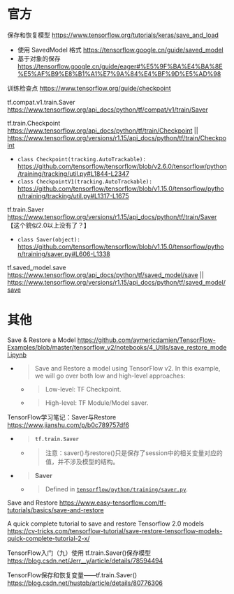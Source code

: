 
# 官方

保存和恢复模型 https://www.tensorflow.org/tutorials/keras/save_and_load
- 使用 SavedModel 格式 https://tensorflow.google.cn/guide/saved_model
- 基于对象的保存 https://tensorflow.google.cn/guide/eager#%E5%9F%BA%E4%BA%8E%E5%AF%B9%E8%B1%A1%E7%9A%84%E4%BF%9D%E5%AD%98

训练检查点 https://www.tensorflow.org/guide/checkpoint

tf.compat.v1.train.Saver https://www.tensorflow.org/api_docs/python/tf/compat/v1/train/Saver

tf.train.Checkpoint https://www.tensorflow.org/api_docs/python/tf/train/Checkpoint || https://www.tensorflow.org/versions/r1.15/api_docs/python/tf/train/Checkpoint
- `class Checkpoint(tracking.AutoTrackable):` https://github.com/tensorflow/tensorflow/blob/v2.6.0/tensorflow/python/training/tracking/util.py#L1844-L2347
- `class CheckpointV1(tracking.AutoTrackable):` https://github.com/tensorflow/tensorflow/blob/v1.15.0/tensorflow/python/training/tracking/util.py#L1317-L1675

tf.train.Saver https://www.tensorflow.org/versions/r1.15/api_docs/python/tf/train/Saver 【这个貌似2.0以上没有了？】
- `class Saver(object):` https://github.com/tensorflow/tensorflow/blob/v1.15.0/tensorflow/python/training/saver.py#L606-L1338

tf.saved_model.save https://www.tensorflow.org/api_docs/python/tf/saved_model/save || https://www.tensorflow.org/versions/r1.15/api_docs/python/tf/saved_model/save

# 其他

Save & Restore a Model https://github.com/aymericdamien/TensorFlow-Examples/blob/master/tensorflow_v2/notebooks/4_Utils/save_restore_model.ipynb
- > Save and Restore a model using TensorFlow v2. In this example, we will go over both low and high-level approaches:
  * > Low-level: TF Checkpoint.
  * > High-level: TF Module/Model saver.

TensorFlow学习笔记：Saver与Restore https://www.jianshu.com/p/b0c789757df6
- > **`tf.train.Saver`**
  * > 注意：saver()与restore()只是保存了session中的相关变量对应的值，并不涉及模型的结构。
- > **Saver**
  * > Defined in [`tensorflow/python/training/saver.py`](https://github.com/tensorflow/tensorflow/blob/r1.3/tensorflow/python/training/saver.py).

Save and Restore https://www.easy-tensorflow.com/tf-tutorials/basics/save-and-restore

A quick complete tutorial to save and restore Tensorflow 2.0 models https://cv-tricks.com/tensorflow-tutorial/save-restore-tensorflow-models-quick-complete-tutorial-2-x/

TensorFlow入门（九）使用 tf.train.Saver()保存模型 https://blog.csdn.net/Jerr__y/article/details/78594494

TensorFlow保存和恢复变量——tf.train.Saver() https://blog.csdn.net/hustqb/article/details/80776306
